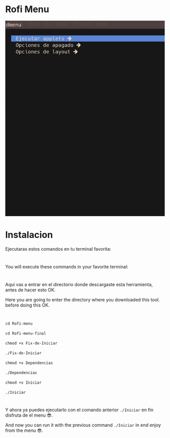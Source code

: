 # Rofi Menu
![](https://github.com/LBY-L/Rofi-menu/blob/main/Captura%20de%20pantalla%20de%202022-04-23%2020-09-01.png)
# Instalacion
Ejecutaras estos comandos en tu terminal favorita:
#
You will execute these commands in your favorite terminal:
#
Aqui vas a entrar en el directorio donde descargaste esta herramienta,
antes de hacer esto OK.

Here you are going to enter the directory where you downloaded this tool.
before doing this OK.

#

`cd Rofi-menu`

`cd Rofi-menu-final`

`chmod +x Fix-de-Iniciar`

`./Fix-de-Iniciar`

`chmod +x Dependencias`

`./Dependencias`

`chmod +x Iniciar`

`./Iniciar`

#

Y ahora ya puedes ejecutarlo con el comando anterior `./Iniciar` en fin disfruta de el menu :sunglasses:.

And now you can run it with the previous command `./Iniciar` in end enjoy from the menu :sunglasses:.
